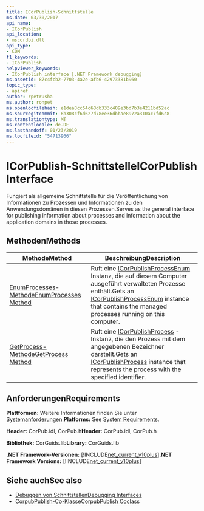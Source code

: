```yaml
---
title: ICorPublish-Schnittstelle
ms.date: 03/30/2017
api_name:
- ICorPublish
api_location:
- mscordbi.dll
api_type:
- COM
f1_keywords:
- ICorPublish
helpviewer_keywords:
- ICorPublish interface [.NET Framework debugging]
ms.assetid: 87c4fcb2-7703-4a2e-afb6-42973381b960
topic_type:
- apiref
author: rpetrusha
ms.author: ronpet
ms.openlocfilehash: e1dea8cc54c68db333c409e3bd7b3e4211bd52ac
ms.sourcegitcommit: 6b308cf6d627d78ee36dbbae8972a310ac7fd6c8
ms.translationtype: MT
ms.contentlocale: de-DE
ms.lasthandoff: 01/23/2019
ms.locfileid: "54713966"
---
```

# <a name="icorpublish-interface"></a><span data-ttu-id="09715-102">ICorPublish-Schnittstelle</span><span class="sxs-lookup"><span data-stu-id="09715-102">ICorPublish Interface</span></span>
<span data-ttu-id="09715-103">Fungiert als allgemeine Schnittstelle für die Veröffentlichung von Informationen zu Prozessen und Informationen zu den Anwendungsdomänen in diesen Prozessen.</span><span class="sxs-lookup"><span data-stu-id="09715-103">Serves as the general interface for publishing information about processes and information about the application domains in those processes.</span></span>  
  
## <a name="methods"></a><span data-ttu-id="09715-104">Methoden</span><span class="sxs-lookup"><span data-stu-id="09715-104">Methods</span></span>  
  
|<span data-ttu-id="09715-105">Methode</span><span class="sxs-lookup"><span data-stu-id="09715-105">Method</span></span>|<span data-ttu-id="09715-106">Beschreibung</span><span class="sxs-lookup"><span data-stu-id="09715-106">Description</span></span>|  
|------------|-----------------|  
|[<span data-ttu-id="09715-107">EnumProcesses-Methode</span><span class="sxs-lookup"><span data-stu-id="09715-107">EnumProcesses Method</span></span>](../../../../docs/framework/unmanaged-api/debugging/icorpublish-enumprocesses-method.md)|<span data-ttu-id="09715-108">Ruft eine [ICorPublishProcessEnum](../../../../docs/framework/unmanaged-api/debugging/icorpublishprocessenum-interface.md) Instanz, die auf diesem Computer ausgeführt verwalteten Prozesse enthält.</span><span class="sxs-lookup"><span data-stu-id="09715-108">Gets an [ICorPublishProcessEnum](../../../../docs/framework/unmanaged-api/debugging/icorpublishprocessenum-interface.md) instance that contains the managed processes running on this computer.</span></span>|  
|[<span data-ttu-id="09715-109">GetProcess-Methode</span><span class="sxs-lookup"><span data-stu-id="09715-109">GetProcess Method</span></span>](../../../../docs/framework/unmanaged-api/debugging/icorpublish-getprocess-method.md)|<span data-ttu-id="09715-110">Ruft eine [ICorPublishProcess](../../../../docs/framework/unmanaged-api/debugging/icorpublishprocess-interface.md) -Instanz, die den Prozess mit dem angegebenen Bezeichner darstellt.</span><span class="sxs-lookup"><span data-stu-id="09715-110">Gets an [ICorPublishProcess](../../../../docs/framework/unmanaged-api/debugging/icorpublishprocess-interface.md) instance that represents the process with the specified identifier.</span></span>|  
  
## <a name="requirements"></a><span data-ttu-id="09715-111">Anforderungen</span><span class="sxs-lookup"><span data-stu-id="09715-111">Requirements</span></span>  
 <span data-ttu-id="09715-112">**Plattformen:** Weitere Informationen finden Sie unter [Systemanforderungen](../../../../docs/framework/get-started/system-requirements.md).</span><span class="sxs-lookup"><span data-stu-id="09715-112">**Platforms:** See [System Requirements](../../../../docs/framework/get-started/system-requirements.md).</span></span>  
  
 <span data-ttu-id="09715-113">**Header:** CorPub.idl, CorPub.h</span><span class="sxs-lookup"><span data-stu-id="09715-113">**Header:** CorPub.idl, CorPub.h</span></span>  
  
 <span data-ttu-id="09715-114">**Bibliothek:** CorGuids.lib</span><span class="sxs-lookup"><span data-stu-id="09715-114">**Library:** CorGuids.lib</span></span>  
  
 <span data-ttu-id="09715-115">**.NET Framework-Versionen:** [!INCLUDE[net_current_v10plus](../../../../includes/net-current-v10plus-md.md)]</span><span class="sxs-lookup"><span data-stu-id="09715-115">**.NET Framework Versions:** [!INCLUDE[net_current_v10plus](../../../../includes/net-current-v10plus-md.md)]</span></span>  
  
## <a name="see-also"></a><span data-ttu-id="09715-116">Siehe auch</span><span class="sxs-lookup"><span data-stu-id="09715-116">See also</span></span>
- [<span data-ttu-id="09715-117">Debuggen von Schnittstellen</span><span class="sxs-lookup"><span data-stu-id="09715-117">Debugging Interfaces</span></span>](../../../../docs/framework/unmanaged-api/debugging/debugging-interfaces.md)
- [<span data-ttu-id="09715-118">CorpubPublish-Co-Klasse</span><span class="sxs-lookup"><span data-stu-id="09715-118">CorpubPublish Coclass</span></span>](../../../../docs/framework/unmanaged-api/debugging/corpubpublish-coclass.md)
